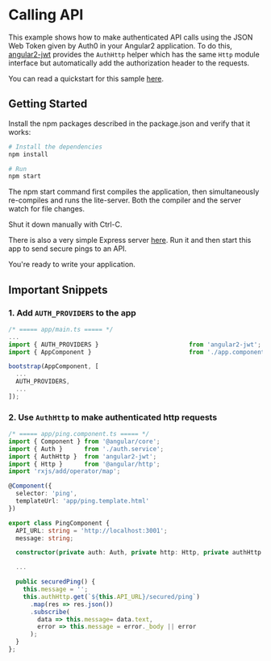 # Calling API


This example shows how to make authenticated API calls using the JSON Web Token given by Auth0 in your Angular2 application. To do this, [angular2-jwt](https://github.com/auth0/angular2-jwt) provides the `AuthHttp` helper which has the same `Http` module interface but automatically add the authorization header to the requests. 


You can read a quickstart for this sample [here](https://auth0.com/docs/quickstart/spa/angular2/08-calling-apis). 

## Getting Started

Install the npm packages described in the package.json and verify that it works:

```bash
# Install the dependencies
npm install

# Run
npm start
```

The npm start command first compiles the application, then simultaneously re-compiles and runs the lite-server. Both the compiler and the server watch for file changes.

Shut it down manually with Ctrl-C.

There is also a very simple Express server [here](https://github.com/auth0-samples/auth0-angularjs2-systemjs-sample/tree/master/Server). Run it and then start this app to send secure pings to an API.

You're ready to write your application.

## Important Snippets

### 1. Add `AUTH_PROVIDERS` to the app

```typescript
/* ===== app/main.ts ===== */
...
import { AUTH_PROVIDERS }                         from 'angular2-jwt';
import { AppComponent }                           from './app.component';

bootstrap(AppComponent, [
  ...
  AUTH_PROVIDERS,
  ...
]);
```

### 2. Use `AuthHttp` to make authenticated http requests

```typescript
/* ===== app/ping.component.ts ===== */
import { Component } from '@angular/core';
import { Auth }      from './auth.service';
import { AuthHttp }  from 'angular2-jwt';
import { Http }      from '@angular/http';
import 'rxjs/add/operator/map';

@Component({
  selector: 'ping',
  templateUrl: 'app/ping.template.html'
})

export class PingComponent {
  API_URL: string = 'http://localhost:3001';
  message: string;

  constructor(private auth: Auth, private http: Http, private authHttp: AuthHttp) {}

  ...

  public securedPing() {
    this.message = '';
    this.authHttp.get(`${this.API_URL}/secured/ping`)
      .map(res => res.json())
      .subscribe(
        data => this.message= data.text,
        error => this.message = error._body || error
      );
  }
};
```